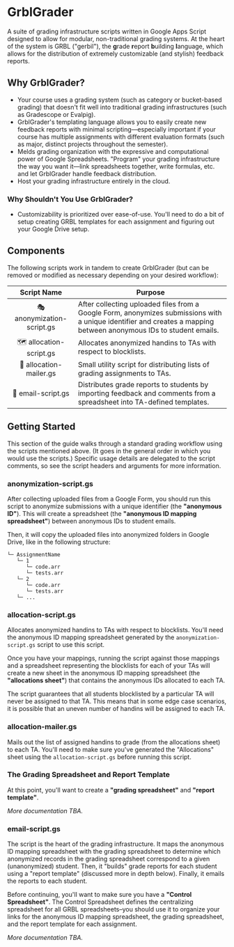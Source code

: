 # GrblGrader

A suite of grading infrastructure scripts written in Google Apps Script designed to allow for modular, non-traditional grading systems. At the heart of the system is GRBL ("gerbil"), the **g**rade **r**eport **b**uilding **l**anguage, which allows for the distribution of extremely customizable (and stylish) feedback reports.

## Why GrblGrader?

* Your course uses a grading system (such as category or bucket-based grading) that doesn't fit well into traditional grading infrastructures (such as Gradescope or Evalpig).
* GrblGrader's templating language allows you to easily create new feedback reports with minimal scripting—especially important if your course has multiple assignments with different evaluation formats (such as major, distinct projects throughout the semester).
* Melds grading organization with the expressive and computational power of Google Spreadsheets. "Program" your grading infrastructure the way you want it—link spreadsheets together, write formulas, etc. and let GrblGrader handle feedback distribution.
* Host your grading infrastructure entirely in the cloud.

### Why Shouldn't You Use GrblGrader?

* Customizability is prioritized over ease-of-use. You'll need to do a bit of setup creating GRBL templates for each assignment and figuring out your Google Drive setup.

## Components

The following scripts work in tandem to create GrblGrader (but can be removed or modified as necessary depending on your desired workflow):

| Script Name | Purpose |
|:-----------:|---------|
| 🎭 anonymization-script.gs | After collecting uploaded files from a Google Form, anonymizes submissions with a unique identifier and creates a mapping between anonymous IDs to student emails. |
| 🗺️ allocation-script.gs | Allocates anonymized handins to TAs with respect to blocklists. |
| 🤖 allocation-mailer.gs | Small utility script for distributing lists of grading assignments to TAs. |
| 📨 email-script.gs | Distributes grade reports to students by importing feedback and comments from a spreadsheet into TA-defined templates. |

## Getting Started

This section of the guide walks through a standard grading workflow using the scripts mentioned above. (It goes in the general order in which you would use the scripts.) Specific usage details are delegated to the script comments, so see the script headers and arguments for more information.

### anonymization-script.gs

After collecting uploaded files from a Google Form, you should run this script to anonymize submissions with a unique identifier (the **"anonymous ID"**). This will create a spreadsheet (the **"anonymous ID mapping spreadsheet"**) between anonymous IDs to student emails.

Then, it will copy the uploaded files into anonymized folders in Google Drive, like in the following structure:

```
└─ AssignmentName
   └─ 1
      └─ code.arr
      └─ tests.arr
   └─ 2
      └─ code.arr
      └─ tests.arr
   └─ ...
```

### allocation-script.gs

Allocates anonymized handins to TAs with respect to blocklists. You'll need the anonymous ID mapping spreadsheet generated by the `anonymization-script.gs` script to use this script.

Once you have your mappings, running the script against those mappings and a spreadsheet representing the blocklists for each of your TAs will create a new sheet in the anonymous ID mapping spreadsheet (the **"allocations sheet"**) that contains the anonymous IDs allocated to each TA.

The script guarantees that all students blocklisted by a particular TA will never be assigned to that TA. This means that in some edge case scenarios, it is possible that an uneven number of handins will be assigned to each TA.

### allocation-mailer.gs

Mails out the list of assigned handins to grade (from the allocations sheet) to each TA. You'll need to make sure you've generated the "Allocations" sheet using the `allocation-script.gs` before running this script.

### The Grading Spreadsheet and Report Template

At this point, you'll want to create a **"grading spreadsheet"** and **"report template"**.

_More documentation TBA._

### email-script.gs

The script is the heart of the grading infrastructure. It maps the anonymous ID mapping spreadsheet with the grading spreadsheet to determine which anonymized records in the grading spreadsheet correspond to a given (unanonymized) student. Then, it "builds" grade reports for each student using a "report template" (discussed more in depth below). Finally, it emails the reports to each student.

Before continuing, you'll want to make sure you have a **"Control Spreadsheet"**. The Control Spreadsheet defines the centralizing spreadsheet for all GRBL spreadsheets–you should use it to organize your links for the anonymous ID mapping spreadsheet, the grading spreadsheet, and the report template for each assignment.

_More documentation TBA._
